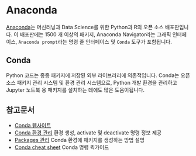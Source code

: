# Anaconda

[Anaconda](https://www.anaconda.com/)는 머신러닝과 Data Science를 위한 Python과 R의 오픈 소스 배포판입니다. 이 배포판에는 1500 개 이상의 패키지, Anaconda Navigator라는 그래픽 인터페이스, `Anaconda prompt`라는 명령 줄 인터페이스 및 `Conda` 도구가 포함됩니다.

## Conda

Python 코드는 종종 패키지에 저장된 외부 라이브러리에 의존적입니다. Conda는 오픈 소스 패키지 관리 시스템 및 환경 관리 시스템으로, Python 개발 환경을 관리하고 Jupyter 노트북 용 패키지를 설치하는 데에도 많은 도움이됩니다.

## 참고문서

- [Conda 웹사이트](https://docs.conda.io/)
- [Conda 환경 관리](https://docs.conda.io/projects/conda/en/latest/user-guide/tasks/manage-environments.html) 환경 생성, activate 및 deactivate 명령 정보 제공 
- [Packages 관리](https://docs.conda.io/projects/conda/en/latest/user-guide/tasks/manage-pkgs.html) Conda 환경에 패키지를 생성하는 방법 설명
- [Conda cheat sheet](https://docs.conda.io/projects/conda/en/4.6.0/_downloads/52a95608c49671267e40c689e0bc00ca/conda-cheatsheet.pdf) Conda 명령 퀵가이드
